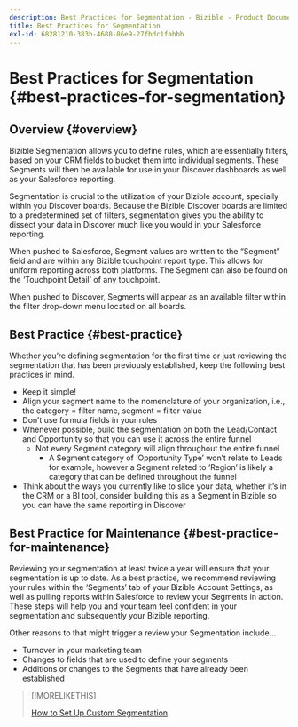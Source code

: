 ```yaml
---
description: Best Practices for Segmentation - Bizible - Product Documentation
title: Best Practices for Segmentation
exl-id: 68281210-383b-4688-86e9-27fbdc1fabbb
---
```

# Best Practices for Segmentation {#best-practices-for-segmentation}

## Overview {#overview}

Bizible Segmentation allows you to define rules, which are essentially filters, based on your CRM fields to bucket them into individual segments. These Segments will then be available for use in your Discover dashboards as well as your Salesforce reporting.

Segmentation is crucial to the utilization of your Bizible account, specially within you Discover boards. Because the Bizible Discover boards are limited to a predetermined set of filters, segmentation gives you the ability to dissect your data in Discover much like you would in your Salesforce reporting.

When pushed to Salesforce, Segment values are written to the “Segment” field and are within any Bizible touchpoint report type. This allows for uniform reporting across both platforms. The Segment can also be found on the ‘Touchpoint Detail’ of any touchpoint.

When pushed to Discover, Segments will appear as an available filter within the filter drop-down menu located on all boards.

## Best Practice {#best-practice}

Whether you’re defining segmentation for the first time or just reviewing the segmentation that has been previously established, keep the following best practices in mind.

* Keep it simple!
* Align your segment name to the nomenclature of your organization, i.e., the category = filter name, segment = filter value
* Don’t use formula fields in your rules
* Whenever possible, build the segmentation on both the Lead/Contact and Opportunity so that you can use it across the entire funnel
  * Not every Segment category will align throughout the entire funnel
    * A Segment category of ‘Opportunity Type’ won’t relate to Leads for example, however a Segment related to ‘Region’ is likely a category that can be defined throughout the funnel
* Think about the ways you currently like to slice your data, whether it’s in the CRM or a BI tool, consider building this as a Segment in Bizible so you can have the same reporting in Discover

## Best Practice for Maintenance {#best-practice-for-maintenance}

Reviewing your segmentation at least twice a year will ensure that your segmentation is up to date. As a best practice, we recommend reviewing your rules within the ‘Segments’ tab of your Bizible Account Settings, as well as pulling reports within Salesforce to review your Segments in action. These steps will help you and your team feel confident in your segmentation and subsequently your Bizible reporting.

Other reasons to that might trigger a review your Segmentation include...

* Turnover in your marketing team
* Changes to fields that are used to define your segments
* Additions or changes to the Segments that have already been established

>[!MORELIKETHIS]
>
>[How to Set Up Custom Segmentation](/help/advanced-bizible-features/segmentation/custom-segmentation.md)
